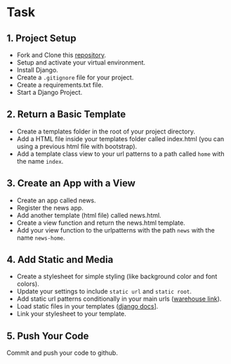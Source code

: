 # Task

## 1. Project Setup

- Fork and Clone this [repository](https://github.com/JoinCODED/TASK-Django-Apps-And-Templates).
- Setup and activate your virtual environment.
- Install Django.
- Create a `.gitignore` file for your project.
- Create a requirements.txt file.
- Start a Django Project.

## 2. Return a Basic Template

- Create a templates folder in the root of your project directory.
- Add a HTML file inside your templates folder called index.html (you can using a previous html file with bootstrap).
- Add a template class view to your url patterns to a path called `home` with the name `index`.

## 3. Create an App with a View

- Create an app called news.
- Register the news app.
- Add another template (html file) called news.html.
- Create a view function and return the news.html template.
- Add your view function to the urlpatterns with the path `news` with the name `news-home`.

## 4. Add Static and Media

- Create a stylesheet for simple styling (like background color and font colors).
- Update your settings to include `static url` and `static root`.
- Add static url patterns conditionally in your main urls ([warehouse link](https://warehouse.joincoded.com/workshops/django-files/static-files/static-file-setup)).
- Load static files in your templates ([django docs](https://docs.djangoproject.com/en/4.1/howto/static-files/)].
- Link your stylesheet to your template.

## 5. Push Your Code

Commit and push your code to github.
